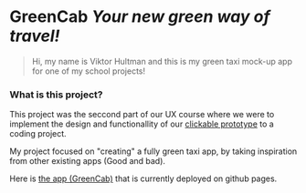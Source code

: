 # GreenCab *Your new green way of travel!*

>Hi, my name is Viktor Hultman and this is my green taxi mock-up app for one of my school projects!

### What is this project?

This project was the seccond part of our UX course where we were to implement the design and functionallity
of our [clickable prototype](https://www.figma.com/file/zoafAjyjN8TGlHJ7hPRVMB/H%C3%A5llbart-Resande-Grupp-4-team-library?node-id=0%3A1) to a coding project.

My project focused on "creating" a fully green taxi app, by taking inspiration from other existing apps (Good and bad).

Here is [the app (GreenCab)](https://viktor-hultman.github.io/GreenCab/) that is currently deployed on github pages.
